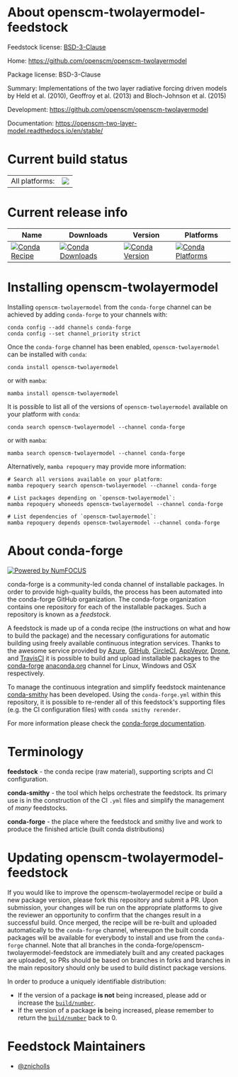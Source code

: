 About openscm-twolayermodel-feedstock
=====================================

Feedstock license: [BSD-3-Clause](https://github.com/conda-forge/openscm-twolayermodel-feedstock/blob/main/LICENSE.txt)

Home: https://github.com/openscm/openscm-twolayermodel

Package license: BSD-3-Clause

Summary: Implementations of the two layer radiative forcing driven models by Held et al. (2010), Geoffroy et al. (2013) and Bloch-Johnson et al. (2015)

Development: https://github.com/openscm/openscm-twolayermodel

Documentation: https://openscm-two-layer-model.readthedocs.io/en/stable/

Current build status
====================


<table><tr><td>All platforms:</td>
    <td>
      <a href="https://dev.azure.com/conda-forge/feedstock-builds/_build/latest?definitionId=12625&branchName=main">
        <img src="https://dev.azure.com/conda-forge/feedstock-builds/_apis/build/status/openscm-twolayermodel-feedstock?branchName=main">
      </a>
    </td>
  </tr>
</table>

Current release info
====================

| Name | Downloads | Version | Platforms |
| --- | --- | --- | --- |
| [![Conda Recipe](https://img.shields.io/badge/recipe-openscm--twolayermodel-green.svg)](https://anaconda.org/conda-forge/openscm-twolayermodel) | [![Conda Downloads](https://img.shields.io/conda/dn/conda-forge/openscm-twolayermodel.svg)](https://anaconda.org/conda-forge/openscm-twolayermodel) | [![Conda Version](https://img.shields.io/conda/vn/conda-forge/openscm-twolayermodel.svg)](https://anaconda.org/conda-forge/openscm-twolayermodel) | [![Conda Platforms](https://img.shields.io/conda/pn/conda-forge/openscm-twolayermodel.svg)](https://anaconda.org/conda-forge/openscm-twolayermodel) |

Installing openscm-twolayermodel
================================

Installing `openscm-twolayermodel` from the `conda-forge` channel can be achieved by adding `conda-forge` to your channels with:

```
conda config --add channels conda-forge
conda config --set channel_priority strict
```

Once the `conda-forge` channel has been enabled, `openscm-twolayermodel` can be installed with `conda`:

```
conda install openscm-twolayermodel
```

or with `mamba`:

```
mamba install openscm-twolayermodel
```

It is possible to list all of the versions of `openscm-twolayermodel` available on your platform with `conda`:

```
conda search openscm-twolayermodel --channel conda-forge
```

or with `mamba`:

```
mamba search openscm-twolayermodel --channel conda-forge
```

Alternatively, `mamba repoquery` may provide more information:

```
# Search all versions available on your platform:
mamba repoquery search openscm-twolayermodel --channel conda-forge

# List packages depending on `openscm-twolayermodel`:
mamba repoquery whoneeds openscm-twolayermodel --channel conda-forge

# List dependencies of `openscm-twolayermodel`:
mamba repoquery depends openscm-twolayermodel --channel conda-forge
```


About conda-forge
=================

[![Powered by
NumFOCUS](https://img.shields.io/badge/powered%20by-NumFOCUS-orange.svg?style=flat&colorA=E1523D&colorB=007D8A)](https://numfocus.org)

conda-forge is a community-led conda channel of installable packages.
In order to provide high-quality builds, the process has been automated into the
conda-forge GitHub organization. The conda-forge organization contains one repository
for each of the installable packages. Such a repository is known as a *feedstock*.

A feedstock is made up of a conda recipe (the instructions on what and how to build
the package) and the necessary configurations for automatic building using freely
available continuous integration services. Thanks to the awesome service provided by
[Azure](https://azure.microsoft.com/en-us/services/devops/), [GitHub](https://github.com/),
[CircleCI](https://circleci.com/), [AppVeyor](https://www.appveyor.com/),
[Drone](https://cloud.drone.io/welcome), and [TravisCI](https://travis-ci.com/)
it is possible to build and upload installable packages to the
[conda-forge](https://anaconda.org/conda-forge) [anaconda.org](https://anaconda.org/)
channel for Linux, Windows and OSX respectively.

To manage the continuous integration and simplify feedstock maintenance
[conda-smithy](https://github.com/conda-forge/conda-smithy) has been developed.
Using the ``conda-forge.yml`` within this repository, it is possible to re-render all of
this feedstock's supporting files (e.g. the CI configuration files) with ``conda smithy rerender``.

For more information please check the [conda-forge documentation](https://conda-forge.org/docs/).

Terminology
===========

**feedstock** - the conda recipe (raw material), supporting scripts and CI configuration.

**conda-smithy** - the tool which helps orchestrate the feedstock.
                   Its primary use is in the construction of the CI ``.yml`` files
                   and simplify the management of *many* feedstocks.

**conda-forge** - the place where the feedstock and smithy live and work to
                  produce the finished article (built conda distributions)


Updating openscm-twolayermodel-feedstock
========================================

If you would like to improve the openscm-twolayermodel recipe or build a new
package version, please fork this repository and submit a PR. Upon submission,
your changes will be run on the appropriate platforms to give the reviewer an
opportunity to confirm that the changes result in a successful build. Once
merged, the recipe will be re-built and uploaded automatically to the
`conda-forge` channel, whereupon the built conda packages will be available for
everybody to install and use from the `conda-forge` channel.
Note that all branches in the conda-forge/openscm-twolayermodel-feedstock are
immediately built and any created packages are uploaded, so PRs should be based
on branches in forks and branches in the main repository should only be used to
build distinct package versions.

In order to produce a uniquely identifiable distribution:
 * If the version of a package **is not** being increased, please add or increase
   the [``build/number``](https://docs.conda.io/projects/conda-build/en/latest/resources/define-metadata.html#build-number-and-string).
 * If the version of a package **is** being increased, please remember to return
   the [``build/number``](https://docs.conda.io/projects/conda-build/en/latest/resources/define-metadata.html#build-number-and-string)
   back to 0.

Feedstock Maintainers
=====================

* [@znicholls](https://github.com/znicholls/)

